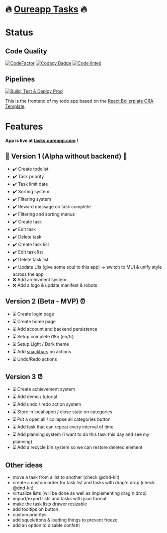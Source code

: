 # 🔥 [Oureapp Tasks](https://tasks.oureapp.com/tasks) 🔥

# Status

## Code Quality

[![CodeFactor](https://www.codefactor.io/repository/github/dicosaedrique/todo-app-frontend/badge)](https://www.codefactor.io/repository/github/dicosaedrique/todo-app-frontend)
[![Codacy Badge](https://app.codacy.com/project/badge/Grade/abc10da270a24b23a195b7466e50faba)](https://www.codacy.com/gh/Dicosaedrique/todo-app-frontend/dashboard?utm_source=github.com&utm_medium=referral&utm_content=Dicosaedrique/todo-app-frontend&utm_campaign=Badge_Grade)
[![Code linted](https://github.com/Dicosaedrique/todo-app-frontend/actions/workflows/linting-push.yml/badge.svg)](https://github.com/Dicosaedrique/todo-app-frontend/actions/workflows/linting-push.yml)

## Pipelines

[![Build, Test & Deploy Prod](https://github.com/Dicosaedrique/todo-app-frontend/actions/workflows/firebase-hosting-release.yml/badge.svg)](https://github.com/Dicosaedrique/todo-app-frontend/actions/workflows/firebase-hosting-release.yml)

This is the frontend of my todo app based on the [React Boilerplate CRA Template](https://cansahin.gitbook.io/react-boilerplate-cra-template/).

# Features

**App is live at [tasks.oureapp.com](https://tasks.oureapp.com) !**

## 🚧 Version 1 (Alpha without backend) 🚧

-   ✔️ Create todolist
-   ✔️ Task priority
-   ✔️ Task limit date
-   ✔️ Sorting system
-   ✔️ Filtering system
-   ✔️ Reward message on task complete
-   ✔️ Filtering and sorting menus
-   ✔️ Create task
-   ✔️ Edit task
-   ✔️ Delete task
-   ✔️ Create task list
-   ✔️ Edit task list
-   ✔️ Delete task list
-   ✔️ Update UIs (give some soul to this app) -> switch to MUI & unify style across the app
-   ❌ Add archivment system
-   ❌ Add a logo & update manifest & robots

## Version 2 (Beta - MVP) ⏰

-   ⌛ Create login page
-   ⌛ Create home page
-   ⌛ Add account and backend persistence
-   ⌛ Setup complete i18n (en/fr)
-   ⌛ Setup Light / Dark theme
-   ⌛ Add [snackbars](https://github.com/iamhosseindhv/notistack) on actions
-   ⌛ Undo/Redo actions

## Version 3 ⏰

-   ⌛ Create achievement system
-   ⌛ Add demo / tutorial
-   ⌛ Add undo / redo action system
-   ⌛ Store in local open / close state on categories
-   ⌛ Put a open all / collapse all categories button
-   ⌛ Add task that can repeat every interval of time
-   ⌛ Add planning system (I want to do this task this day and see my planning)
-   ⌛ Add a recycle bin system so we can restore deleted element

## Other ideas

-   move a task from a list to another (check @dnd-kit)
-   create a custom order for task list and tasks with drag'n drop (check @dnd-kit)
-   virtualize lists (will be done as well as implementing drag'n drop)
-   import/export lists and tasks with json format
-   make the task lists drawer resizable
-   add tooltips on button
-   custom prioritys
-   add squelettons & loading things to prevent freeze
-   add an option to disable confetti
